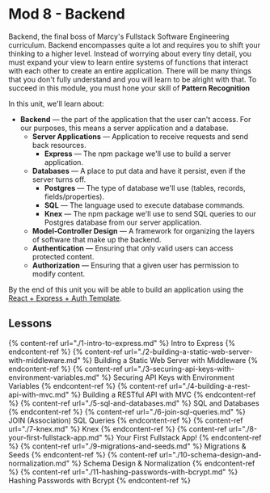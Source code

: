 # Mod 8 - Backend

Backend, the final boss of Marcy's Fullstack Software Engineering curriculum. Backend encompasses quite a lot and requires you to shift your thinking to a higher level. Instead of worrying about every tiny detail, you must expand your view to learn entire systems of functions that interact with each other to create an entire application. There will be many things that you don't fully understand and you will learn to be alright with that. To succeed in this module, you must hone your skill of **Pattern Recognition**

In this unit, we'll learn about:

* **Backend** — the part of the application that the user can't access. For our purposes, this means a server application and a database.
  * **Server Applications** — Application to receive requests and send back resources.
    * **Express** — The npm package we'll use to build a server application.
  * **Databases** — A place to put data and have it persist, even if the server turns off.
    * **Postgres** — The type of database we'll use (tables, records, fields/properties).
    * **SQL** — The language used to execute database commands.
    * **Knex** — The npm package we'll use to send SQL queries to our Postgres database from our server application.
  * **Model-Controller Design** — A framework for organizing the layers of software that make up the backend.
  * **Authentication** — Ensuring that only valid users can access protected content.
  * **Authorization** — Ensuring that a given user has permission to modify content.

By the end of this unit you will be able to build an application using the [React + Express + Auth Template](https://github.com/The-Marcy-Lab-School/react-express-auth).

## Lessons

{% content-ref url="./1-intro-to-express.md" %} Intro to Express {% endcontent-ref %}
{% content-ref url="./2-building-a-static-web-server-with-middleware.md" %} Building a Static Web Server with Middleware {% endcontent-ref %}
{% content-ref url="./3-securing-api-keys-with-environment-variables.md" %} Securing API Keys with Environment Variables {% endcontent-ref %}
{% content-ref url="./4-building-a-rest-api-with-mvc.md" %} Building a RESTful API with MVC {% endcontent-ref %}
{% content-ref url="./5-sql-and-databases.md" %} SQL and Databases {% endcontent-ref %}
{% content-ref url="./6-join-sql-queries.md" %} JOIN (Association) SQL Queries {% endcontent-ref %}
{% content-ref url="./7-knex.md" %} Knex {% endcontent-ref %}
{% content-ref url="./8-your-first-fullstack-app.md" %} Your First Fullstack App! {% endcontent-ref %}
{% content-ref url="./9-migrations-and-seeds.md" %} Migrations & Seeds {% endcontent-ref %}
{% content-ref url="./10-schema-design-and-normalization.md" %} Schema Design & Normalization {% endcontent-ref %}
{% content-ref url="./11-hashing-passwords-with-bcrypt.md" %} Hashing Passwords with Bcrypt {% endcontent-ref %}
